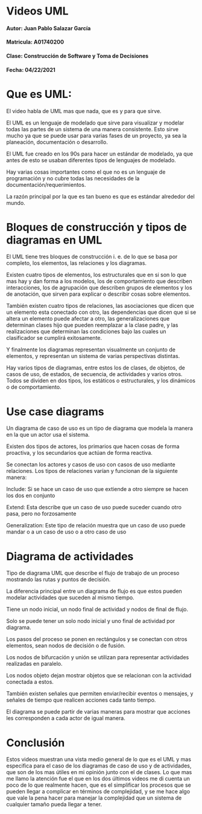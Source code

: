 Videos UML
==========

#### Autor: Juan Pablo Salazar García

#### Matricula: A01740200

#### Clase: Construcción de Software y Toma de Decisiones

#### Fecha: 04/22/2021

Que es UML:
===========

El video habla de UML mas que nada, que es y para que sirve.

El UML es un lenguaje de modelado que sirve para visualizar y modelar
todas las partes de un sistema de una manera consistente. Esto sirve
mucho ya que se puede usar para varias fases de un proyecto, ya sea la
planeación, documentación o desarrollo.

El UML fue creado en los 90s para hacer un estándar de modelado, ya que
antes de esto se usaban diferentes tipos de lenguajes de modelado.

Hay varias cosas importantes como el que no es un lenguaje de
programación y no cubre todas las necesidades de la
documentación/requerimientos.

La razón principal por la que es tan bueno es que es estándar alrededor
del mundo.

Bloques de construcción y tipos de diagramas en UML
===================================================

El UML tiene tres bloques de construcción i. e. de lo que se basa por
completo, los elementos, las relaciones y los diagramas.

Existen cuatro tipos de elementos, los estructurales que en si son lo
que mas hay y dan forma a los modelos, los de comportamiento que
describen interacciones, los de agrupación que describen grupos de
elementos y los de anotación, que sirven para explicar o describir cosas
sobre elementos.

También existen cuatro tipos de relaciones, las asociaciones que dicen
que un elemento esta conectado con otro, las dependencias que dicen que
si se altera un elemento puede afectar a otro, las generalizaciones que
determinan clases hijo que pueden reemplazar a la clase padre, y las
realizaciones que determinan las condiciones bajo las cuales un
clasificador se cumplirá exitosamente.

Y finalmente los diagramas representan visualmente un conjunto de
elementos, y representan un sistema de varias perspectivas distintas.

Hay varios tipos de diagramas, entre estos los de clases, de objetos, de
casos de uso, de estados, de secuencia, de actividades y varios otros.
Todos se dividen en dos tipos, los estáticos o estructurales, y los
dinámicos o de comportamiento.

Use case diagrams
=================

Un diagrama de caso de uso es un tipo de diagrama que modela la manera
en la que un actor usa el sistema.

Existen dos tipos de actores, los primarios que hacen cosas de forma
proactiva, y los secundarios que actúan de forma reactiva.

Se conectan los actores y casos de uso con casos de uso mediante
relaciones. Los tipos de relaciones varían y funcionan de la siguiente
manera:

Include: Si se hace un caso de uso que extiende a otro siempre se hacen
los dos en conjunto

Extend: Esta describe que un caso de uso puede suceder cuando otro pasa,
pero no forzosamente

Generalization: Este tipo de relación muestra que un caso de uso puede
mandar o a un caso de uso o a otro caso de uso

Diagrama de actividades
=======================

Tipo de diagrama UML que describe el flujo de trabajo de un proceso
mostrando las rutas y puntos de decisión.

La diferencia principal entre un diagrama de flujo es que estos pueden
modelar actividades que suceden al mismo tiempo.

Tiene un nodo inicial, un nodo final de actividad y nodos de final de
flujo.

Solo se puede tener un solo nodo inicial y uno final de actividad por
diagrama.

Los pasos del proceso se ponen en rectángulos y se conectan con otros
elementos, sean nodos de decisión o de fusión.

Los nodos de bifurcación y unión se utilizan para representar
actividades realizadas en paralelo.

Los nodos objeto dejan mostrar objetos que se relacionan con la
actividad conectada a estos.

También existen señales que permiten enviar/recibir eventos o mensajes,
y señales de tiempo que realicen acciones cada tanto tiempo.

El diagrama se puede partir de varias maneras para mostrar que acciones
les corresponden a cada actor de igual manera.

Conclusión
==========

Estos videos muestran una vista medio general de lo que es el UML y mas
especifica para el caso de los diagramas de caso de uso y de
actividades, que son de los mas útiles en mi opinión junto con el de
clases. Lo que mas me llamo la atención fue el que en los dos últimos
videos me di cuenta un poco de lo que realmente hacen, que es el
simplificar los procesos que se pueden llegar a complicar en términos de
complejidad, y se me hace algo que vale la pena hacer para manejar la
complejidad que un sistema de cualquier tamaño pueda llegar a tener.
